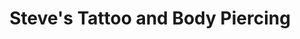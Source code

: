---
title: "Steve's Tattoo and Body Piercing"
url: /madison/steves-tattoo-and-body-piercing/
shop: Tattoo
---